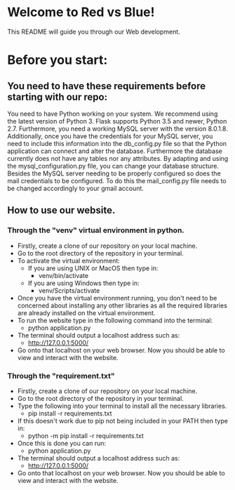 # Welcome to Red vs Blue!

This README will guide you through our Web development.
# Before you start:

## You need to have these requirements before starting with our repo:
You need to have Python working on your system. We recommend using the latest version of Python 3. Flask supports Python 3.5 and newer, Python 2.7. Furthermore, you need a working MySQL server with the version 8.0.1.8. Additionally, once you have the credentials for your MySQL server, you need to include this information into the db_config.py file so that the Python application can connect and alter the database. Furthermore the database currently does not have any tables nor any attributes. By adapting and using the mysql_configuration.py file, you can change your database structure. Besides the MySQL server needing to be properly configured so does the mail credentials to be configured. To do this the mail_config.py file needs to be changed accordingly to your gmail account. 
## How to use our website.

### Through the "venv" virtual environment in python.
- Firstly, create a clone of our repository on your local machine.
- Go to the root directory of the repository in your terminal.
- To activate the virtual environment:
	- If you are using UNIX or MacOS then type in:
		- venv/bin/activate
	- If you are using Windows then type in:
		- venv/Scripts/activate
- Once you have the virtual environment running, you don't need to be concerned about installing any other libraries as all the required libraries are already installed on the virtual environment.
- To run the website type in the following command into the terminal:
	- python application.py
- The terminal should output a localhost address such as:
	- http://127.0.0.1:5000/
- Go onto that localhost on your web browser. Now you should be able to view and interact with the website.

### Through the "requirement.txt"
- Firstly, create a clone of our repository on your local machine.
- Go to the root directory of the repository in your terminal.
- Type the following into your terminal to install all the necessary libraries.
	- pip install -r requirements.txt
- If this doesn't work due to pip not being included in your PATH then type in:
	- python -m pip install -r requirements.txt
- Once this is done you can run:
	- python application.py
- The terminal should output a localhost address such as:
	- http://127.0.0.1:5000/
- Go onto that localhost on your web browser. Now you should be able to view and interact with the website.
